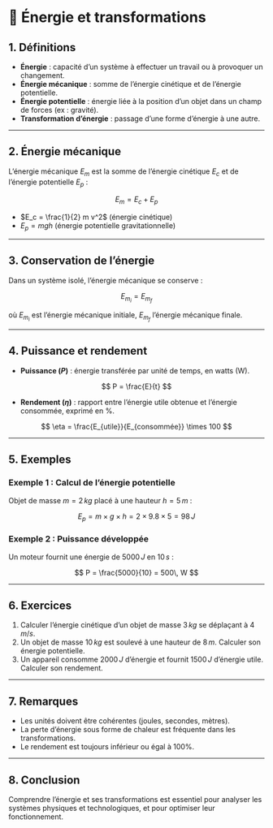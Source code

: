 # 🔋 Énergie et transformations

## 1. Définitions

- **Énergie** : capacité d’un système à effectuer un travail ou à provoquer un changement.
- **Énergie mécanique** : somme de l’énergie cinétique et de l’énergie potentielle.
- **Énergie potentielle** : énergie liée à la position d’un objet dans un champ de forces (ex : gravité).
- **Transformation d’énergie** : passage d’une forme d’énergie à une autre.

---

## 2. Énergie mécanique

L’énergie mécanique $E_m$ est la somme de l’énergie cinétique $E_c$ et de l’énergie potentielle $E_p$ :

$$
E_m = E_c + E_p
$$

- $E_c = \frac{1}{2} m v^2$ (énergie cinétique)
- $E_p = m g h$ (énergie potentielle gravitationnelle)

---

## 3. Conservation de l’énergie

Dans un système isolé, l’énergie mécanique se conserve :

$$
E_{m_i} = E_{m_f}
$$

où $E_{m_i}$ est l’énergie mécanique initiale, $E_{m_f}$ l’énergie mécanique finale.

---

## 4. Puissance et rendement

- **Puissance ($P$)** : énergie transférée par unité de temps, en watts (W).

$$
P = \frac{E}{t}
$$

- **Rendement ($\eta$)** : rapport entre l’énergie utile obtenue et l’énergie consommée, exprimé en %.

$$
\eta = \frac{E_{utile}}{E_{consommée}} \times 100
$$

---

## 5. Exemples

### Exemple 1 : Calcul de l’énergie potentielle

Objet de masse $m=2\, kg$ placé à une hauteur $h=5\, m$ :

$$
E_p = m \times g \times h = 2 \times 9.8 \times 5 = 98\, J
$$

### Exemple 2 : Puissance développée

Un moteur fournit une énergie de $5000\, J$ en $10\, s$ :

$$
P = \frac{5000}{10} = 500\, W
$$

---

## 6. Exercices

1. Calculer l’énergie cinétique d’un objet de masse $3\, kg$ se déplaçant à $4\, m/s$.
2. Un objet de masse $10\, kg$ est soulevé à une hauteur de $8\, m$. Calculer son énergie potentielle.
3. Un appareil consomme $2000\, J$ d’énergie et fournit $1500\, J$ d’énergie utile. Calculer son rendement.

---

## 7. Remarques

- Les unités doivent être cohérentes (joules, secondes, mètres).
- La perte d’énergie sous forme de chaleur est fréquente dans les transformations.
- Le rendement est toujours inférieur ou égal à 100%.

---

## 8. Conclusion

Comprendre l’énergie et ses transformations est essentiel pour analyser les systèmes physiques et technologiques, et pour optimiser leur fonctionnement.
